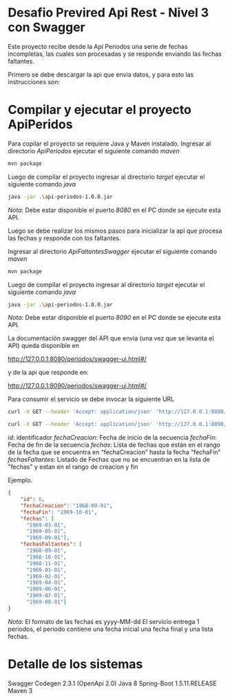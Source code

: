 # Desafio Previred Api Rest - Nivel 3 con Swagger

Este proyecto recibe desde la Api Periodos una serie de fechas incompletas, las cuales son procesadas y se responde enviando las fechas faltantes.

Primero se debe descargar la api que envia datos, y para esto las instrucciones son:

# Compilar y ejecutar el proyecto ApiPeridos

Para copilar el proyecto se requiere Java y Maven instalado.
Ingresar al directorio *ApiPeriodos* ejecutar el siguiente comando *maven*

```bash
mvn package
```

Luego de compilar el proyecto ingresar al directorio *target* ejecutar el siguiente comando *java*

```bash
java -jar .\api-periodos-1.0.0.jar
```
*Nota*:
Debe estar disponible el puerto *8080* en el PC donde se ejecute esta API.

Luego se debe realizar los mismos pasos para inicializar la api que procesa las fechas y responde con los faltantes.

Ingresar al directorio *ApiFaltantesSwagger* ejecutar el siguiente comando *maven*

```bash
mvn package
```

Luego de compilar el proyecto ingresar al directorio *target* ejecutar el siguiente comando *java*

```bash
java -jar .\api-periodos-1.0.0.jar
```
*Nota*:
Debe estar disponible el puerto *8090* en el PC donde se ejecute esta API.


La documentación swagger del API que envia (una vez que se levanta el API) queda disponible en

http://127.0.0.1:8080/periodos/swagger-ui.html#/

y de la api que responde en: 


http://127.0.0.1:8090/periodos/swagger-ui.html#/



Para consumir el servicio se debe invocar la siguiente URL

```bash
curl -X GET --header 'Accept: application/json' 'http://127.0.0.1:8080/periodos/api'
```
```bash
curl -X GET --header 'Accept: application/json' 'http://127.0.0.1:8090/periodos/api'
```



*id*: identificador
*fechaCreacion*: Fecha de inicio de la secuencia
*fechaFin*: Fecha de fin de la secuencia
*fechas*: Lista de fechas que están en el rango de la fecha que se encuentra en “fechaCreacion” hasta la fecha “fechaFin”
*fechasFaltantes*: Listado de Fechas que no se encuentran en la lista de "fechas" y estan en el rango de creacion y fin


Ejemplo.
```json
{
    "id": 6,
    "fechaCreacion": "1968-08-01",
    "fechaFin": "1969-10-01",
    "fechas": [
      "1969-03-01",
      "1969-05-01",
      "1969-09-01"],
	"fechasFaltantes": [
      "1968-09-01",
	  "1968-10-01",
	  "1968-11-01",
	  "1969-01-01",
	  "1969-02-01",
	  "1969-04-01",
	  "1969-06-01",
	  "1969-07-01",
	  "1969-08-01"]
}
```
*Nota*:
El formato de las fechas es yyyy-MM-dd
El servicio entrega 1 periodos, el periodo contiene una fecha inicial una fecha final y una lista fechas.

# Detalle de los sistemas

Swagger Codegen 2.3.1 (OpenApi 2.0)
Java 8
Spring-Boot 1.5.11.RELEASE
Maven 3
